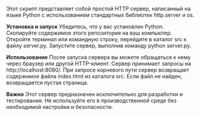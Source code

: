 Этот скрипт представляет собой простой HTTP сервер, написанный на языке Python с использованием стандартных библиотек http.server и os.

**Установка и запуск**
Убедитесь, что у вас установлен Python.
Скопируйте содержимое этого репозитория на ваш компьютер.
Откройте терминал или командную строку, перейдите в каталог src к файлу server.py.
Запустите сервер, выполнив команду python server.py.

**Использование**
После запуска сервера вы можете обращаться к нему через браузер или другой HTTP-клиент. Сервер принимает запросы на http://localhost:8080/.
При запросе корневого пути сервер возвращает содержимое файла index.html из каталога src. Если файл не найден, возвращается пустая страница.

**Важно**
Этот сервер предназначен исключительно для разработки и тестирования. Не используйте его в производственной среде без необходимой настройки и безопасности.
